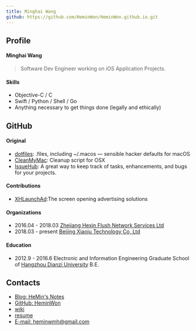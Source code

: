 ```yaml
---
title: Minghai Wang
github: https://github.com/HeminWon/HeminWon.github.io.git
---
```


## Profile
#### Minghai Wang
> Software Dev Engineer working on iOS Application Projects.

#### Skills
- Objective-C / C
- Swift / Python / Shell / Go
- Anything necessary to get things done (legally and ethically)

## GitHub

#### Original
- [dotfiles](https://github.com/HeminWon/dotfiles): .files, including ~/.macos — sensible hacker defaults for macOS
- [CleanMyMac](https://github.com/HeminWon/CleanMyMac): Cleanup script for OSX
- [IssueHub](https://github.com/HeminWon/IssueHub): A great way to keep track of tasks, enhancements, and bugs for your projects.

#### Contributions
- [XHLaunchAd](https://github.com/CoderZhuXH/XHLaunchAd):The screen opening advertising solutions

#### Organizations
- 2016.04 - 2018.03  [Zhejiang Hexin Flush Network Services Ltd](https://itunes.apple.com/cn/app/%E5%90%8C%E8%8A%B1%E9%A1%BA-%E7%82%92%E8%82%A1-%E8%82%A1%E7%A5%A8/id303191318?mt=8)
- 2018.03 - present  [Beijing Xiaoju Technology Co, Ltd](https://www.didiglobal.com/)

#### Education
- 2012.9 - 2016.6 Electronic and Information Engineering Graduate School of [Hangzhou Dianzi University](http://www.hdu.edu.cn/) B.E.

## Contacts
- [Blog: HeMin's Notes](https://heminwon.github.io/blog/)
- [GitHub: HeminWon](https://github.com/HeminWon)
- [wiki](https://github.com/HeminWon/Journey/wiki)
- [resume](https://heminwon.github.io/resume/)
- [E-mail: heminwmh@gmail.com](mailto:heminwmh@gmail.com)
